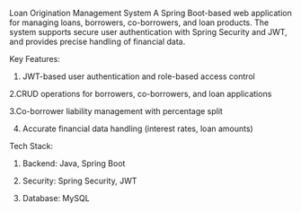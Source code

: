 Loan Origination Management System
A Spring Boot-based web application for managing loans, borrowers, co-borrowers, and loan products. The system supports secure user authentication with Spring Security and JWT, and provides precise handling of financial data.

Key Features:

1. JWT-based user authentication and role-based access control

2.CRUD operations for borrowers, co-borrowers, and loan applications

3.Co-borrower liability management with percentage split

4. Accurate financial data handling (interest rates, loan amounts)

Tech Stack:

1. Backend: Java, Spring Boot

2. Security: Spring Security, JWT

3. Database: MySQL 
